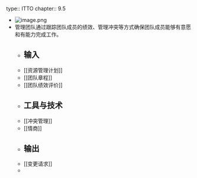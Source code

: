 type:: ITTO
chapter:: 9.5

- ![image.png](../assets/image_1747846668819_0.png)
- 管理团队通过跟踪团队成员的绩效、管理冲突等方式确保团队成员能够有意愿和有能力完成工作。
	- ## 输入
	- [[资源管理计划]]
	- [[团队章程]]
	- [[团队绩效评价]]
	- ## 工具与技术
	- [[冲突管理]]
	- [[情商]]
	- ## 输出
	- [[变更请求]]
	-